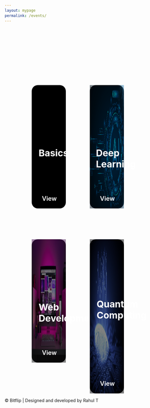 ```yaml
---
layout: mypage
permalink: /events/
---
```


<style>
    .event-container{
        margin-top: 200px;
        display: grid;
        grid-template-columns: 1fr 1fr;
        max-width: 65%;
        column-gap: 50px;
        row-gap: 100px;
        margin-left: auto;
        margin-right: auto;
    }
    .event-container .box-event{
        grid-column: auto;
        width: 80%;
        height: 400px;
        border-radius: 20px;
        justify-content: center;
        position: relative;
        background-color: #000000;
        z-index: 1;
    }
    .box-event h1{
        position: absolute;
        top: 40%;
        left: 20%;
        color: #ffffff;
        font-size: 30px;
        transition: all 1s ease;
    }
    .box-event p{
        position: absolute;
        bottom: 80px;
        left: 10px;
        right: 20px;
        color: #ffffff;
        font-weight: 600;
        font-size: 20px;
        font-family: Arial, Helvetica, sans-serif;
        padding-right: 20px;
        opacity: 0;
        transition: all .5s ease;
        border-radius: 5px;
        padding: 10px 0 10px 10px;
    }
    
    .box-event i{
        position: absolute;
        bottom: 20px;
        right: 100px;
        color: #ffffff;
        font-size: 40px;
        animation: right 2s ease infinite;
    }
    .box-event img{
        position: absolute;
        top: 0;
        left: 0;
        opacity: .5;
        width: 100%;
        height: 100%;
        z-index: -1;
    }


    @keyframes right{
        0%,20%,50%,80%,100%{
            transform: translateX(0);
        }
        40%{
            transform: translateX(-30px);
        }
        60%{
            transform: translateX(-15px);
        }
    }
    .box-event a{
        position: absolute;
        right: 30px;
        bottom: 20px;
        font-size: 20px;
        color: #ffffff;
        text-decoration: none;
        font-weight: 600;
    }
    
    
    .box-event:nth-child(1){
        background-image: url('/static/images/art.jpg');
    }
    .box-event:nth-child(2) h1{
        left: 20px;
    }
    .box-event:nth-child(4) {
        height: 500px;
    }

    .box-event:nth-child(4) h1{
        top: 30%;
    }
    .box-event:nth-child(4):hover h1{
        left: 10px;
    }
    .box-event:hover p{
        opacity: 1;
        background-color: rgba(0,0,0,0.5);
    }
    .box-event:hover h1{
        top: 50px;
        left: 20px;
    }

    @media(max-width: 767px){
        .event-container{
            margin-top: 150px;
            display: grid;
            grid-template-columns: 1fr;
            max-width: 80%;
            row-gap: 20px;
        }
        .event-container .box-event{
            width: 100%;
        }
        .box-event h1{
            font-size: 28px;
            top: 20px;
            left: 10px;

        }
        .box-event:nth-child(4) h1{
            top: 20px;
            left: 10px;
        }
        .box-event:nth-child(4):hover h1{
            top: 20px;
            left: 10px;
        }
        .box-event p{
            font-size: 20px;
            opacity: 1;
            background-color: rgba(0,0,0,0.7);
        }
        .box-event:nth-child(odd){
            background-color: #6200ee;
        }
        .box-event:nth-child(even){
            background-color: #49aaa0;
        }
    }
</style>

<div class="event-container">
    <div class="box-event">
        <h1>Basics</h1>
        <p>Get started on you path to being a developer with sessions on python , git and project documentation</p>
        <i class="fa fa-angle-right"></i><a href="/common-events/">View</a>
    </div>
    <div class="box-event">
        <h1>Deep Learning</h1>
        <p>Get on the bandwagon for one of the most trendy fields in the market. Learn by doing multiple projects from image classification to object identification</p>>
        <i class="fa fa-angle-right"></i><a href="/machine-learning-events/">View</a>
        <img src="/static/images/ml.jpg" alt="">
    </div>
    <div class="box-event">
        <h1>Web Development</h1>
        <p>A must have skill in today's world. Learn all the import tools a web devloper would need. Sessions include HTML, JavaScript, React and Django</p>
        <i class="fa fa-angle-right"></i><a href="/web-dev-events/">View</a>
        <img src="/static/images/web-dev.jpeg" alt="">
    </div>
    <div class="box-event">
        <h1>Quantum Computing</h1>
        <p>Had enough of SciFi movies put quantum in front of anything to explain everything? Get ready to learn the real stuff. You'll get to work on real quantum computer provided by IBM cloud platform</p>>
        <i class="fa fa-angle-right"></i><a href="/quantum-computing-events/">View</a>
        <img src="/static/images/quantum-com.jpeg" alt="">
    </div>

</div>
<p id="footer">&copy; Bitflip | Designed and developed by Rahul T</p> 


<!-- |Date  	  |Event  	              |Time     |
|-	      |-	                  |-	    |
|26/8/2020|[Python Basics     ][a]|IEEE     |
|29/8/2020|[Games using python][b]|IEEE     |
|4/9/2020 |[Documentation     ][c]|IEEE     |
|5/9/2020 |[GIT               ][d]|IET      |
|6/9/2020 |[HTML/CSS          ][e]|ISTE     |
|7/9/2020 |[Open CV           ][f]|IET      |
|9/9/2020 |[ML 1              ][g]|ROBOCET  |
|10/9/2020|[JS                ][h]|         |
|11/9/2020|[ML 2              ][i]|ROBOCET  |
|13/9/2020|[React             ][j]|FOSS CELL|
|14/9/2020|[ML3               ][k]|ROBOCET  |
|16/9/2020|[Node              ][l]|FOSS CELL|
|17/9/2020|[Quantum Computing1][m]|COMMON   |
|18/9/2020|[Quantum Computing2][n]|COMMON   |
|20/9/2020|[Quantum Computing3][o]|COMMON   |
|22/9/2020|[Quantum Computing4][p]|COMMON   |

[a]: /events/python-basics
[b]: /events/gaming-using-python
[c]: /events/gaming-using-python
[d]: /events/gaming-using-python
[e]: /events/gaming-using-python
[f]: /events/gaming-using-python
[g]: /events/gaming-using-python
[h]: /events/gaming-using-python
[i]: /events/gaming-using-python
[j]: /events/gaming-using-python
[k]: /events/gaming-using-python
[l]: /events/gaming-using-python
[m]: /events/gaming-using-python
[n]: /events/gaming-using-python
[o]: /events/gaming-using-python
[p]: /events/gaming-using-python -->